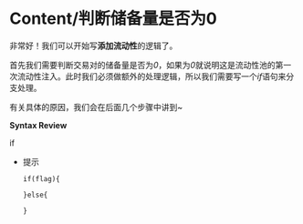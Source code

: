# Content/判断储备量是否为0

非常好！我们可以开始写**添加流动性**的逻辑了。

首先我们需要判断交易对的储备量是否为*0*，如果为*0*就说明这是流动性池的第一次流动性注入。此时我们必须做额外的处理逻辑，所以我们需要写一个*if*语句来分支处理。

有关具体的原因，我们会在后面几个步骤中讲到~

**Syntax Review**

if

- 提示
    
    ```solidity
    if(flag){
    
    }else{
    
    }
    ```
    
